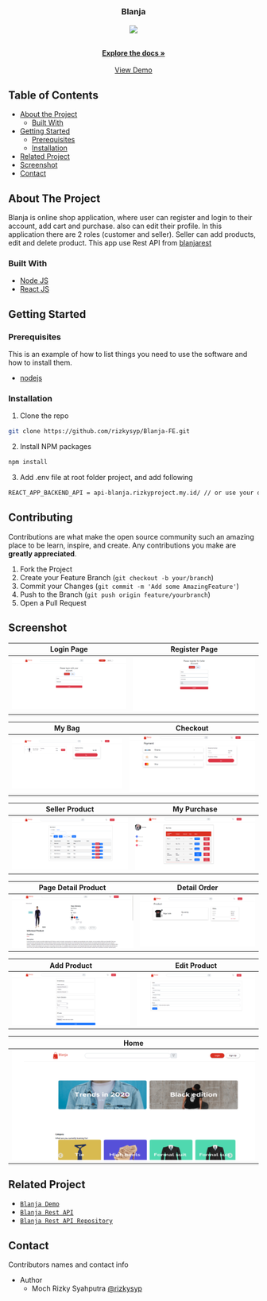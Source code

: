 <br />
<p align="center">

  <h3 align="center">Blanja</h3>
  <p align="center">
    <image align="center" width="200" src='./screenshot/logo.png' />
  </p>

  <p align="center">
    <br />
    <a href="https://github.com/rizkysyp/Blanja-FE.git"><strong>Explore the docs »</strong></a>
    <br />
    <br />
    <a href="https://blanja.rizkyproject.my.id/">View Demo</a>
  </p>
</p>



<!-- TABLE OF CONTENTS -->
## Table of Contents

* [About the Project](#about-the-project)
  * [Built With](#built-with)
* [Getting Started](#getting-started)
  * [Prerequisites](#prerequisites)
  * [Installation](#installation)
* [Related Project](#related-project)
* [Screenshot](#screenshot)
* [Contact](#contact)



<!-- ABOUT THE PROJECT -->
## About The Project


Blanja is online shop application, where user can register and login to their account, add cart and purchase. also can edit their profile. In this application there are 2 roles (customer and seller). Seller can add products, edit and delete product. This app use Rest API from [blanjarest](https://blanja-restapi.herokuapp.com/)

### Built With

* [Node JS](https://nodejs.org/en/docs/)
* [React JS](https://reactjs.org/)



<!-- GETTING STARTED -->
## Getting Started

### Prerequisites

This is an example of how to list things you need to use the software and how to install them.

* [nodejs](https://nodejs.org/en/download/)

### Installation

1. Clone the repo
```sh
git clone https://github.com/rizkysyp/Blanja-FE.git
```
2. Install NPM packages
```sh
npm install
```
3. Add .env file at root folder project, and add following
```sh
REACT_APP_BACKEND_API = api-blanja.rizkyproject.my.id/ // or use your own

```

<!-- CONTRIBUTING -->
## Contributing

Contributions are what make the open source community such an amazing place to be learn, inspire, and create. Any contributions you make are **greatly appreciated**.

1. Fork the Project
2. Create your Feature Branch (`git checkout -b your/branch`)
3. Commit your Changes (`git commit -m 'Add some AmazingFeature'`)
4. Push to the Branch (`git push origin feature/yourbranch`)
5. Open a Pull Request

<!-- SCREENSHOT -->
## Screenshot
| Login Page | Register Page |
| ------------- | ------------- |
| ![login](/screenshot/login.png?raw=true " ") | ![register](/screenshot/Register.png?raw=true " ") |

| My Bag | Checkout |
| ------------- | ------------- |
| ![chat](/screenshot/mybag.png?raw=true " ") | ![edit](/screenshot/payment.png?raw=true " ") |

| Seller Product | My Purchase |
| ------------- | ------------- |
| ![seller](/screenshot/myproduct.png?raw=true " ") | ![receiver](/screenshot/myorder.png?raw=true " ") |

| Page Detail Product | Detail Order |
| ------------- | ------------- |
| ![profile](/screenshot/detailproduct.png?raw=true " ") | ![detailorder](/screenshot/detailorder.png?raw=true " ") |

| Add Product | Edit Product |
| ------------- | ------------- |
| ![addproduct](/screenshot/addproduct.png?raw=true " ") | ![editproduct](/screenshot/editproduct.png?raw=true " ") |

| Home |
| ------------- |
| ![home](/screenshot/home.png?raw=true " ") |

<!-- RELATED PROJECT -->
## Related Project
* [`Blanja Demo`](https://blanja.rizkyproject.my.id/)
* [`Blanja Rest API`](https://api-blanja.rizkyproject.my.id/)
* [`Blanja Rest API Repository`](https://github.com/rizkysyp/hireapp-be.git)


<!-- CONTACT -->
## Contact

Contributors names and contact info

* Author
  * Moch Rizky Syahputra [@rizkysyp](https://github.com/rizkysyp)
